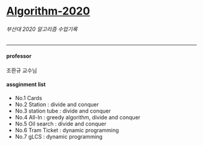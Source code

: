 # [Algorithm-2020](http://topaz.cs.pusan.ac.kr/~algo2020/)
###### 부산대 2020 알고리즘 수업기록
----
#### professor
조환규 교수님

#### assginment list   
- No.1 Cards 
- No.2 Station : divide and conquer 
- No.3 station tube : divide and conquer 
- No.4 All-In : greedy algorithm, divide and conquer
- No.5 Oil search : divide and conquer
- No.6 Tram Ticket : dynamic programming
- No.7 gLCS : dynamic programming   
